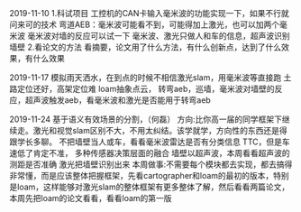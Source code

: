 2019-11-10
1.科试项目
	工控机的CAN卡输入毫米波的功能实现一下，如果不行就问来可的技术
	弯道AEB：毫米波可能看不到，可能得加上激光，也可以加两个毫米波
	毫米波对墙的反应可以试一下
	毫米波、激光只做人和车的信息，超声波识别墙壁
2.看论文的方法
	 看摘要，论文用了什么方法，有什么创新点，达到了什么效果，有什么效果

2019-11-17
	模拟雨天洒水，在到点的时候不相信激光slam，用毫米波等直接跑
	土路定位还好，高架定位难
	loam抽象点云，
	转弯aeb，巡墙，毫米波对墙壁的反应，超声波触发aeb，看毫米波和激光是否能用于转弯aeb

2019-11-24
	基于语义有效场景的分割，（何磊）
	方向:比你高一届的同学框架下继续走。激光和视觉slam区别不大，不用太纠结。该学就学，方向性的东西还是得跟学长多聊。
	不把墙壁当人或车，看看毫米波雷达是否有分类信息
	TTC，但是车速低了肯定不准，
	多种传感器决策层面的融合
	墙壁以超声波，本周看看超声波的测距是否准确
	激光把墙壁识别出来
	本周做事:不需要每个模块都去实现，都去搞得非常懂，而是应该整体把握框架，先看cartographer和loam的最初的版本，特别是loam，这样能够对激光slam的整体框架有更多整体了解，然后看看两篇论文，本周先把loam的论文看看，看看loam的第一版


